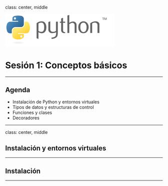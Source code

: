 class: center, middle

<img src="../assets/images/python-logo.svg" alt="Python" width="350rem" height="auto">

# Sesión 1: Conceptos básicos

---

## Agenda

- Instalación de Python y entornos virtuales
- Tipos de datos y estructuras de control
- Funciones y clases
- Decoradores

---

class: center, middle

## Instalación y entornos virtuales

---

## Instalación

---
